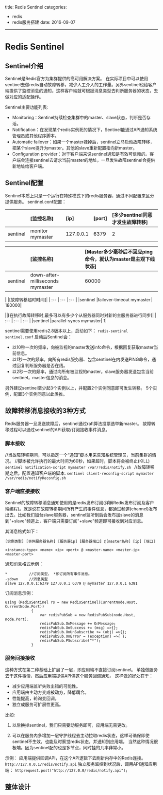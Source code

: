 title: Redis Sentinel
categories: 
- redis
- redis服务搭建
date: 2016-09-07
---
# Redis Sentinel
## Sentinel介绍
Sentinel是Redis官方为集群提供的高可用解决方案。 在实际项目中可以使用sentinel去做redis自动故障转移，减少人工介入的工作量。另外sentinel也给客户端提供了监控消息的通知，这样客户端就可根据消息类型去判断服务器的状态，去做对应的适配操作。

Sentinel主要功能列表:

- Monitoring：Sentinel持续检查集群中的master、slave状态，判断是否存活。
- Notification：在发现某个redis实例死的情况下，Sentinel能通过API通知系统管理员或其他程序脚本。
- Automatic failover：如果一个master挂掉后，sentinel立马启动故障转移，把某个slave提升为master。其他的slave重新配置指向新master。
- Configuration provider：对于客户端来说sentinel通知是有效可信赖的。客户端会连接sentinel去请求当前master的地址，一旦发生故障sentinel会提供新地址给客户端。

## Sentinel配置

Sentinel本质上只是一个运行在特殊模式下的redis服务器，通过不同配置来区分提供服务。 sentinel.conf配置：

|        |[监控名称] | [ip] | [port] | [多少sentinel同意才发生故障转移] |
| :-- | :-- | :-- | :-- | :-- |
| sentinel |monitor mymaster | 127.0.0.1 | 6379 | 2 |

| | [监控名称] | [Master多少毫秒后不回应ping命令，就认为master是主观下线状态]|
| :-- | :-- | :-- |
|sentinel |down-after-milliseconds mymaster | 60000|


| |[故障转移超时时间]|
| :-- | :-- | :-- |
|sentinel |failover-timeout mymaster| 180000|


||[在执行故障转移时,最多可以有多少个从服务器同时对新的主服务器进行同步]|
| :-- | :-- | :-- |
|sentinel |parallel-syncs mymaster| 1|


sentinel需要使用redis2.8版本以上，启动如下：
`redis-sentinel sentinel.conf`
启动后Sentinel会：

- 以10秒一次的频率，向被监视的master发送info命令，根据回复获取master当前信息。
- 以1秒一次的频率，向所有redis服务器、包含sentinel在内发送PING命令，通过回复判断服务器是否在线。
- 以2秒一次的频率，通过向所有被监视的master，slave服务器发送包含当前sentinel，master信息的消息。

另外建议sentinel至少起3个实例以上，并配置2个实例同意即可发生转移。 5个实例，配置3个实例同意以此类推。


## 故障转移消息接收的3种方式
Redis服务器一旦发送故障后，sentinel通过raft算法投票选举新master。 故障转移过程可以通过sentinel的API获取/订阅接收事件消息。

### 脚本接收
//当故障转移期间，可以指定一个“通知”脚本用来告知系统管理员，当前集群的情况。
//脚本被允许执行的最大时间为60秒，如果超时，脚本将会被终止(KILL)
`sentinel notification-script mymaster /var/redis/notify.sh `
//故障转移期之后，配置通知客户端的脚本.
`sentinel client-reconfig-script mymaster /var/redis/notifyReconfig.sh `

### 客户端直接接收

Sentinel的故障转移消息通知使用的是redis发布订阅(详解Redis发布订阅及客户端编程)。就是说在故障转移期间所有产生的事件信息，都通过频道(channel)发布出去。比如我们加台slave服务器，sentinel监听到后会发布加slave的消息到"+slave"频道上，客户端只需要订阅"+slave"频道即可接收到对应消息。

其消息格式如下：
```
[实例类型] [事件服务器名称] [服务器ip] [服务器端口] @[master名称] [ip] [端口]

<instance-type> <name> <ip> <port> @ <master-name> <master-ip> <master-port>
```
通知消息格式示例：
```
*          //订阅类型， *即订阅所有事件消息。
-sdown     //消息类型
slave 127.0.0.1:6379 127.0.0.1 6379 @ mymaster 127.0.0.1 6381
```
订阅消息示例：
```
using (RedisSentinel rs = new RedisSentinel(CurrentNode.Host, CurrentNode.Port))
            {
                var redisPubSub = new RedisPubSub(node.Host, node.Port);
                redisPubSub.OnMessage += OnMessage;
                redisPubSub.OnSuccess += (msg) =>{};
                redisPubSub.OnUnSubscribe += (obj) =>{};
                redisPubSub.OnError = (exception) =>{ };
                redisPubSub.PSubscribe("*");
            }
```

### 服务间接接收

这种方式在第二种基础上扩展了一层，即应用端不直接订阅sentinel。 单独做服务去干这件事情，然后应用端提供API供这个服务回调通知。 这样做的好处在于：

- 减少应用端监听失败出错的可能性。
- 应用端由主动方变成被动方，降低耦合。
- 性能提高，轮询变回调。
- 独立成服务可扩展性更高。

比如:
1. 以后换掉sentinel，我们只需要动服务即可，应用端无需更改。

2. 可以在服务内多增加一层守护线程去主动拉取redis状态，这样可确保即使sentinel不生效，也能及时察觉redis状态，并通知到应用端。 当然这种情况很极端，因为sentinel配的也是多节点，同时挂的几率非常小。 

示例：
应用端提供回调API，在这个API逻辑下去刷新内存中的Redis连接。
`http://127.0.0.1/redis/notify.api`
独立服务监控到状况后，调用API通知应用端：
`httprequest.post("http://127.0.0/redis/notify.api");`


## 整体设计